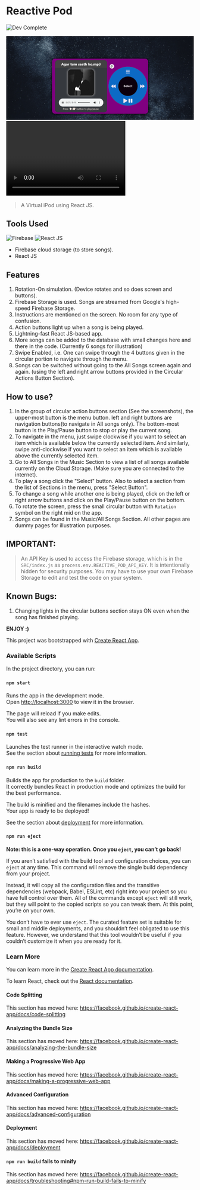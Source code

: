 # Reactive Pod
![Dev Complete](https://img.shields.io/badge/Dev-Complete-brightgreen)

![iPod Image](./music.png)
<video src="./myiPod.mp4" width="320" height="200" controls preload></video>

> A Virtual iPod using React JS.

## Tools Used
![Firebase](https://miro.medium.com/max/1024/1*oT_l6QxMdTN65-0gwFqeNg.png)
![React JS](https://upload.wikimedia.org/wikipedia/commons/thumb/a/a7/React-icon.svg/1200px-React-icon.svg.png)

- Firebase cloud storage (to store songs).
- React JS

## Features
1. Rotation-On simulation. (Device rotates and so does screen and buttons).
2. Firebase Storage is used. Songs are streamed from Google's high-speed Firebase Storage.
3. Instructions are mentioned on the screen. No room for any type of confusion.
4. Action buttons light up when a song is being played.
5. Lightning-fast React JS-based app.
6. More songs can be added to the database with small changes here and there in the code. (Currently 6 songs for illustration)
7. Swipe Enabled, i.e. One can swipe through the 4 buttons given in the circular portion to navigate through the menu.
8. Songs can be switched without going to the All Songs screen again and again. (using the left and right arrow buttons provided in the Circular Actions Button Section).

## How to use?
1. In the group of circular action buttons section (See the screenshots), the upper-most button is the menu button. left and right buttons are navigation buttons(to navigate in All songs only). The bottom-most button is the Play/Pause button to stop or play the current song.
2. To navigate in the menu, just swipe clockwise if you want to select an item which is available below the currently selected item. And similarly, swipe anti-clockwise if you want to select an item which is available above the currently selected item.
3. Go to All Songs in the Music Section to view a list of all songs available currently on the Cloud Storage. (Make sure you are connected to the internet).
4. To play a song click the "Select" button. Also to select a section from the list of Sections in the menu, press "Select Button".
5. To change a song while another one is being played, click on the left or right arrow buttons and click on the Play/Pause button on the bottom.
6. To rotate the screen, press the small circular button with `Rotation` symbol on the right mid on the app.
7. Songs can be found in the Music/All Songs Section. All other pages are dummy pages for illustration purposes.

## IMPORTANT:
> An API Key is used to access the Firebase storage, which is in the `SRC/index.js` as `process.env.REACTIVE_POD_API_KEY`. It is intentionally hidden for security purposes. You may have to use your own Firebase Storage to edit and test the code on your system.

## Known Bugs:
1. Changing lights in the circular buttons section stays ON even when the song has finished playing.

**ENJOY :)**

This project was bootstrapped with [Create React App](https://github.com/facebook/create-react-app).

### Available Scripts

In the project directory, you can run:

#### `npm start`

Runs the app in the development mode.<br />
Open [http://localhost:3000](http://localhost:3000) to view it in the browser.

The page will reload if you make edits.<br />
You will also see any lint errors in the console.

#### `npm test`

Launches the test runner in the interactive watch mode.<br />
See the section about [running tests](https://facebook.github.io/create-react-app/docs/running-tests) for more information.

#### `npm run build`

Builds the app for production to the `build` folder.<br />
It correctly bundles React in production mode and optimizes the build for the best performance.

The build is minified and the filenames include the hashes.<br />
Your app is ready to be deployed!

See the section about [deployment](https://facebook.github.io/create-react-app/docs/deployment) for more information.

#### `npm run eject`

**Note: this is a one-way operation. Once you `eject`, you can’t go back!**

If you aren’t satisfied with the build tool and configuration choices, you can `eject` at any time. This command will remove the single build dependency from your project.

Instead, it will copy all the configuration files and the transitive dependencies (webpack, Babel, ESLint, etc) right into your project so you have full control over them. All of the commands except `eject` will still work, but they will point to the copied scripts so you can tweak them. At this point, you’re on your own.

You don’t have to ever use `eject`. The curated feature set is suitable for small and middle deployments, and you shouldn’t feel obligated to use this feature. However, we understand that this tool wouldn’t be useful if you couldn’t customize it when you are ready for it.

### Learn More

You can learn more in the [Create React App documentation](https://facebook.github.io/create-react-app/docs/getting-started).

To learn React, check out the [React documentation](https://reactjs.org/).

#### Code Splitting

This section has moved here: https://facebook.github.io/create-react-app/docs/code-splitting

#### Analyzing the Bundle Size

This section has moved here: https://facebook.github.io/create-react-app/docs/analyzing-the-bundle-size

#### Making a Progressive Web App

This section has moved here: https://facebook.github.io/create-react-app/docs/making-a-progressive-web-app

#### Advanced Configuration

This section has moved here: https://facebook.github.io/create-react-app/docs/advanced-configuration

#### Deployment

This section has moved here: https://facebook.github.io/create-react-app/docs/deployment

#### `npm run build` fails to minify

This section has moved here: https://facebook.github.io/create-react-app/docs/troubleshooting#npm-run-build-fails-to-minify
